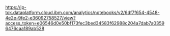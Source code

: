 https://jp-tok.dataplatform.cloud.ibm.com/analytics/notebooks/v2/6df7f654-4548-4e2e-9fe2-e36092758527/view?access_token=e06546d0e50bf173fec3bed34583f62988c204a7dab7a03596476caa189ab528
